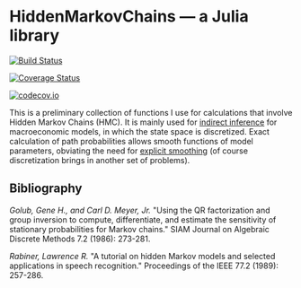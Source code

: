 # HiddenMarkovChains — a Julia library

[![Build Status](https://travis-ci.org/tpapp/HiddenMarkovChains.jl.svg?branch=master)](https://travis-ci.org/tpapp/HiddenMarkovChains.jl)

[![Coverage Status](https://coveralls.io/repos/tpapp/HiddenMarkovChains.jl/badge.svg?branch=master&service=github)](https://coveralls.io/github/tpapp/HiddenMarkovChains.jl?branch=master)

[![codecov.io](http://codecov.io/github/tpapp/HiddenMarkovChains.jl/coverage.svg?branch=master)](http://codecov.io/github/tpapp/HiddenMarkovChains.jl?branch=master)

This is a preliminary collection of functions I use for calculations that involve Hidden Markov Chains (HMC). It is mainly used for [indirect inference](http://www.econ.yale.edu/smith/palgrave7.pdf) for macroeconomic models, in which the state space is discretized. Exact calculation of path probabilities allows smooth functions of model parameters, obviating the need for [explicit smoothing](http://arxiv.org/abs/1507.06115) (of course discretization brings in another set of problems).


## Bibliography

*Golub, Gene H., and Carl D. Meyer, Jr.* "Using the QR factorization and group inversion to compute, differentiate, and estimate the sensitivity of stationary probabilities for Markov chains." SIAM Journal on Algebraic Discrete Methods 7.2 (1986): 273-281.

*Rabiner, Lawrence R.* "A tutorial on hidden Markov models and selected applications in speech recognition." Proceedings of the IEEE 77.2 (1989): 257-286.
